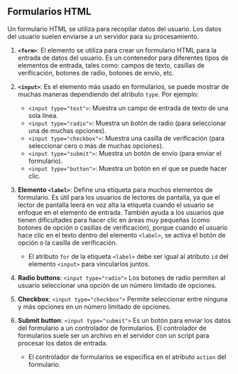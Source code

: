 ## Formularios HTML

Un formulario HTML se utiliza para recopilar datos del usuario. Los datos del usuario suelen enviarse a un servidor para su procesamiento.

1. **`<form>`**: El elemento se utiliza para crear un formulario HTML para la entrada de datos del usuario. Es un contenedor para diferentes tipos de elementos de entrada, tales como: campos de texto, casillas de verificación, botones de radio, botones de envío, etc.

2. **`<input>`**: Es el elemento más usado en formularios, se puede mostrar de muchas maneras dependiendo del atributo `type`. Por ejemplo:
   - `<input type="text">`: Muestra un campo de entrada de texto de una sola línea.
   - `<input type="radio">`: Muestra un botón de radio (para seleccionar una de muchas opciones).
   - `<input type="checkbox">`: Muestra una casilla de verificación (para seleccionar cero o más de muchas opciones).
   - `<input type="submit">`: Muestra un botón de envío (para enviar el formulario).
   - `<input type="button">`: Muestra un botón en el que se puede hacer clic.

3. **Elemento `<label>`**: Define una etiqueta para muchos elementos de formulario. Es útil para los usuarios de lectores de pantalla, ya que el lector de pantalla leerá en voz alta la etiqueta cuando el usuario se enfoque en el elemento de entrada. También ayuda a los usuarios que tienen dificultades para hacer clic en áreas muy pequeñas (como botones de opción o casillas de verificación), porque cuando el usuario hace clic en el texto dentro del elemento `<label>`, se activa el botón de opción o la casilla de verificación.
   - El atributo `for` de la etiqueta `<label>` debe ser igual al atributo `id` del elemento `<input>` para vincularlos juntos.

4. **Radio buttons**: `<input type="radio">` Los botones de radio permiten al usuario seleccionar una opción de un número limitado de opciones.

5. **Checkbox**: `<input type="checkbox">` Permite seleccionar entre ninguna y más opciones en un número limitado de opciones.

6. **Submit button**: `<input type="submit">` Es un botón para enviar los datos del formulario a un controlador de formularios. El controlador de formularios suele ser un archivo en el servidor con un script para procesar los datos de entrada.
   - El controlador de formularios se especifica en el atributo `action` del formulario.